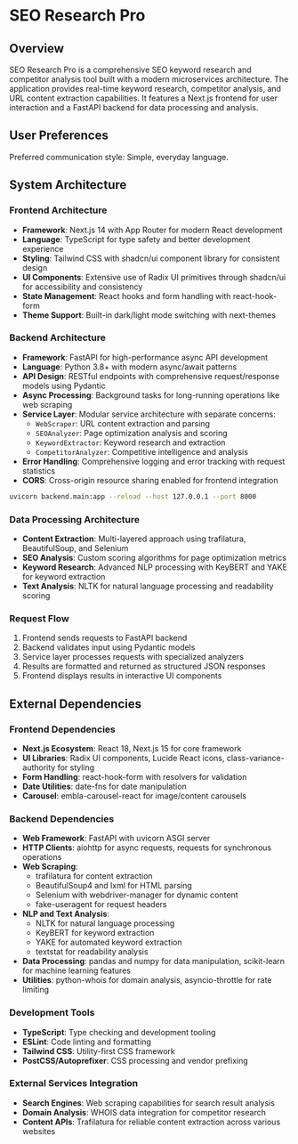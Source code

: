# SEO Research Pro

## Overview

SEO Research Pro is a comprehensive SEO keyword research and competitor analysis tool built with a modern microservices architecture. The application provides real-time keyword research, competitor analysis, and URL content extraction capabilities. It features a Next.js frontend for user interaction and a FastAPI backend for data processing and analysis.

## User Preferences

Preferred communication style: Simple, everyday language.

## System Architecture

### Frontend Architecture
- **Framework**: Next.js 14 with App Router for modern React development
- **Language**: TypeScript for type safety and better development experience
- **Styling**: Tailwind CSS with shadcn/ui component library for consistent design
- **UI Components**: Extensive use of Radix UI primitives through shadcn/ui for accessibility and consistency
- **State Management**: React hooks and form handling with react-hook-form
- **Theme Support**: Built-in dark/light mode switching with next-themes

### Backend Architecture
- **Framework**: FastAPI for high-performance async API development
- **Language**: Python 3.8+ with modern async/await patterns
- **API Design**: RESTful endpoints with comprehensive request/response models using Pydantic
- **Async Processing**: Background tasks for long-running operations like web scraping
- **Service Layer**: Modular service architecture with separate concerns:
  - `WebScraper`: URL content extraction and parsing
  - `SEOAnalyzer`: Page optimization analysis and scoring
  - `KeywordExtractor`: Keyword research and extraction
  - `CompetitorAnalyzer`: Competitive intelligence and analysis
- **Error Handling**: Comprehensive logging and error tracking with request statistics
- **CORS**: Cross-origin resource sharing enabled for frontend integration
 ```bash
uvicorn backend.main:app --reload --host 127.0.0.1 --port 8000
```

### Data Processing Architecture
- **Content Extraction**: Multi-layered approach using trafilatura, BeautifulSoup, and Selenium
- **SEO Analysis**: Custom scoring algorithms for page optimization metrics
- **Keyword Research**: Advanced NLP processing with KeyBERT and YAKE for keyword extraction
- **Text Analysis**: NLTK for natural language processing and readability scoring

### Request Flow
1. Frontend sends requests to FastAPI backend
2. Backend validates input using Pydantic models
3. Service layer processes requests with specialized analyzers
4. Results are formatted and returned as structured JSON responses
5. Frontend displays results in interactive UI components

## External Dependencies

### Frontend Dependencies
- **Next.js Ecosystem**: React 18, Next.js 15 for core framework
- **UI Libraries**: Radix UI components, Lucide React icons, class-variance-authority for styling
- **Form Handling**: react-hook-form with resolvers for validation
- **Date Utilities**: date-fns for date manipulation
- **Carousel**: embla-carousel-react for image/content carousels

### Backend Dependencies
- **Web Framework**: FastAPI with uvicorn ASGI server
- **HTTP Clients**: aiohttp for async requests, requests for synchronous operations
- **Web Scraping**: 
  - trafilatura for content extraction
  - BeautifulSoup4 and lxml for HTML parsing
  - Selenium with webdriver-manager for dynamic content
  - fake-useragent for request headers
- **NLP and Text Analysis**:
  - NLTK for natural language processing
  - KeyBERT for keyword extraction
  - YAKE for automated keyword extraction
  - textstat for readability analysis
- **Data Processing**: pandas and numpy for data manipulation, scikit-learn for machine learning features
- **Utilities**: python-whois for domain analysis, asyncio-throttle for rate limiting

### Development Tools
- **TypeScript**: Type checking and development tooling
- **ESLint**: Code linting and formatting
- **Tailwind CSS**: Utility-first CSS framework
- **PostCSS/Autoprefixer**: CSS processing and vendor prefixing

### External Services Integration
- **Search Engines**: Web scraping capabilities for search result analysis
- **Domain Analysis**: WHOIS data integration for competitor research
- **Content APIs**: Trafilatura for reliable content extraction across various websites